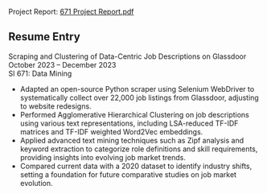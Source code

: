 
Project Report: [671 Project Report.pdf](https://github.com/Unusuala1l2e3x4/Glassdoor-Scraping-Clustering-Data-Centric-Jobs/blob/main/671%20Project%20Report.pdf)

## Resume Entry
Scraping and Clustering of Data-Centric Job Descriptions on Glassdoor\
October 2023 – December 2023\
SI 671: Data Mining
-	Adapted an open-source Python scraper using Selenium WebDriver to systematically collect over 22,000 job listings from Glassdoor, adjusting to website redesigns.
-	Performed Agglomerative Hierarchical Clustering on job descriptions using various text representations, including LSA-reduced TF-IDF matrices and TF-IDF weighted Word2Vec embeddings.
-	Applied advanced text mining techniques such as Zipf analysis and keyword extraction to categorize role definitions and skill requirements, providing insights into evolving job market trends.
-	Compared current data with a 2020 dataset to identify industry shifts, setting a foundation for future comparative studies on job market evolution.

